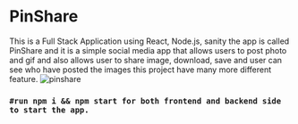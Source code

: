 # PinShare

This is a Full Stack Application using React, Node.js, sanity the app is called PinShare and it is a simple social media app that allows users to post photo and gif and also allows user to share image, download, save
and user can see who have posted the images this project have many more different feature.
![pinshare](https://user-images.githubusercontent.com/81036521/154490563-73367db8-945e-47d2-b495-97e1d7b9fd97.JPG)

### `#run npm i && npm start for both frontend and backend side to start the app.`
